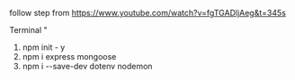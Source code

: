 follow step from https://www.youtube.com/watch?v=fgTGADljAeg&t=345s

Terminal "
1. npm init - y
2. npm i express mongoose
3. npm i --save-dev dotenv nodemon
